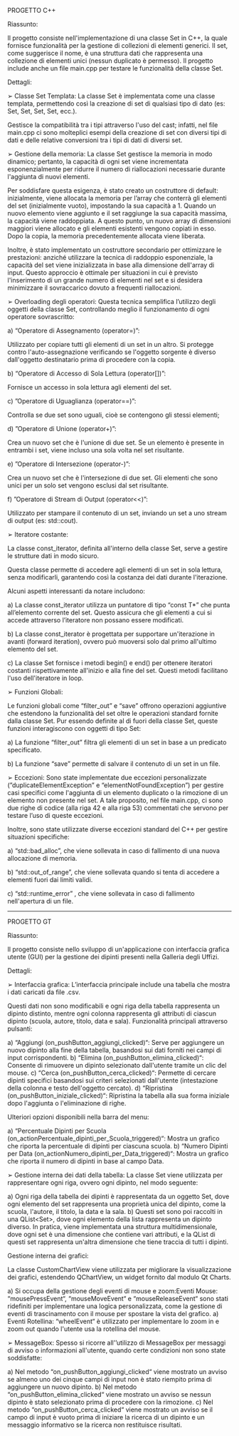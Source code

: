PROGETTO C++

Riassunto:

Il progetto consiste nell'implementazione di una classe Set in C++, la quale fornisce funzionalità per la gestione di collezioni di elementi generici. 
Il set, come suggerisce il nome, è una struttura dati che rappresenta una collezione di elementi unici (nessun duplicato è permesso). 
Il progetto include anche un file main.cpp per testare le funzionalità della classe Set.

Dettagli:

➢ Classe Set Templata:
La classe Set è implementata come una classe templata, permettendo così la creazione di set di qualsiasi tipo di dato (es: Set<int>, Set<double>, Set<char>, Set<string>, ecc.).

Gestisce la compatibilità tra i tipi attraverso l'uso del cast; infatti, nel file main.cpp ci sono molteplici esempi della creazione di set con diversi tipi di dati 
e delle relative conversioni tra i tipi di dati di diversi set.

➢ Gestione della memoria:
La classe Set gestisce la memoria in modo dinamico; pertanto, la capacità di ogni set viene incrementata esponenzialmente per ridurre il numero 
di riallocazioni necessarie durante l'aggiunta di nuovi elementi.

Per soddisfare questa esigenza, è stato creato un costruttore di default: inizialmente, viene allocata la memoria per l’array che conterrà 
gli elementi del set (inizialmente vuoto), impostando la sua capacità a 1. Quando un nuovo elemento viene aggiunto e il set raggiunge la sua capacità massima, 
la capacità viene raddoppiata. A questo punto, un nuovo array di dimensioni maggiori viene allocato e gli elementi esistenti vengono copiati in esso. 
Dopo la copia, la memoria precedentemente allocata viene liberata.

Inoltre, è stato implementato un costruttore secondario per ottimizzare le prestazioni: anziché utilizzare la tecnica di raddoppio esponenziale, 
la capacità del set viene inizializzata in base alla dimensione dell'array di input. Questo approccio è ottimale per situazioni in cui è previsto 
l'inserimento di un grande numero di elementi nel set e si desidera minimizzare il sovraccarico dovuto a frequenti riallocazioni.

➢ Overloading degli operatori:
Questa tecnica semplifica l’utilizzo degli oggetti della classe Set, controllando meglio il funzionamento di ogni operatore sovrascritto:

a) “Operatore di Assegnamento (operator=)”:

Utilizzato per copiare tutti gli elementi di un set in un altro. Si protegge contro l'auto-assegnazione verificando se l'oggetto sorgente è 
diverso dall'oggetto destinatario prima di procedere con la copia.

b) “Operatore di Accesso di Sola Lettura (operator[])”:

Fornisce un accesso in sola lettura agli elementi del set.

c) ”Operatore di Uguaglianza (operator==)”:

Controlla se due set sono uguali, cioè se contengono gli stessi elementi;

d) ”Operatore di Unione (operator+)”:

Crea un nuovo set che è l'unione di due set. Se un elemento è presente in entrambi i set, viene incluso una sola volta nel set risultante.

e) ”Operatore di Intersezione (operator-)”:

Crea un nuovo set che è l'intersezione di due set. Gli elementi che sono unici per un solo set vengono esclusi dal set risultante.

f) ”Operatore di Stream di Output (operator<<)”:

Utilizzato per stampare il contenuto di un set, inviando un set a uno stream di output (es: std::cout).

➢ Iteratore costante:

La classe const_iterator, definita all'interno della classe Set, serve a gestire le strutture dati in modo sicuro. 

Questa classe permette di accedere agli elementi di un set in sola lettura, senza modificarli, garantendo così la costanza dei dati durante l'iterazione.

Alcuni aspetti interessanti da notare includono:

a) La classe const_iterator utilizza un puntatore di tipo “const T*” che punta all’elemento corrente del set. Questo assicura che gli elementi a cui si accede attraverso l’iteratore non possano essere modificati.

b) La classe const_iterator è progettata per supportare un'iterazione in avanti (forward iteration), ovvero può muoversi solo dal primo all'ultimo elemento del set.

c) La classe Set fornisce i metodi begin() e end() per ottenere iteratori costanti rispettivamente all'inizio e alla fine del set. Questi metodi facilitano l'uso dell'iteratore in loop.

➢ Funzioni Globali:

Le funzioni globali come “filter_out” e “save” offrono operazioni aggiuntive che estendono la funzionalità del set oltre le operazioni standard fornite dalla classe Set. Pur essendo definite al di fuori della classe Set, queste funzioni interagiscono con oggetti di tipo Set:

a) La funzione “filter_out” filtra gli elementi di un set in base a un predicato specificato.

b) La funzione “save” permette di salvare il contenuto di un set in un file.

➢ Eccezioni:
Sono state implementate due eccezioni personalizzate (”duplicateElementException” e “elementNotFoundException”) per gestire casi specifici come l'aggiunta di un elemento duplicato o la rimozione di un elemento non presente nel set. A tale proposito, nel file main.cpp, ci sono due righe di codice (alla riga 42 e alla riga 53) commentati che servono per testare l’uso di queste eccezioni.

Inoltre, sono state utilizzate diverse eccezioni standard del C++ per gestire situazioni specifiche:

a) “std::bad_alloc”, che viene sollevata in caso di fallimento di una nuova allocazione di memoria.

b) “std::out_of_range”, che viene sollevata quando si tenta di accedere a elementi fuori dai limiti validi.

c) “std::runtime_error” , che viene sollevata in caso di fallimento nell'apertura di un file.

**************

PROGETTO GT

Riassunto:

Il progetto consiste nello sviluppo di un'applicazione con interfaccia grafica utente (GUI) per la gestione dei dipinti presenti nella Galleria degli Uffizi.

Dettagli:

➢ Interfaccia grafica:
L’interfaccia principale include una tabella che mostra i dati caricati da file .csv.

Questi dati non sono modificabili e ogni riga della tabella rappresenta un dipinto distinto, mentre ogni colonna rappresenta gli attributi di ciascun dipinto (scuola, autore, titolo, data e sala).
Funzionalità principali attraverso pulsanti:

a) “Aggiungi (on_pushButton_aggiungi_clicked)“:
Serve per aggiungere un nuovo dipinto alla fine della tabella, basandosi sui dati forniti nei campi di input corrispondenti.
b) “Elimina (on_pushButton_elimina_clicked)“:
Consente di rimuovere un dipinto selezionato dall'utente tramite un clic del mouse.
c) “Cerca (on_pushButton_cerca_clicked)“:
Permette di cercare dipinti specifici basandosi sui criteri selezionati dall'utente (intestazione della colonna e testo dell'oggetto cercato).
d) “Ripristina (on_pushButton_iniziale_clicked)“:
Ripristina la tabella alla sua forma iniziale dopo l'aggiunta o l'eliminazione di righe.

Ulteriori opzioni disponibili nella barra del menu:

a) “Percentuale Dipinti per Scuola (on_actionPercentuale_dipinti_per_Scuola_triggered)“:
Mostra un grafico che riporta la percentuale di dipinti per ciascuna scuola.
b) “Numero Dipinti per Data (on_actionNumero_dipinti_per_Data_triggered)“:
Mostra un grafico che riporta il numero di dipinti in base al campo Data.

➢ Gestione interna dei dati della tabella:
La classe Set viene utilizzata per rappresentare ogni riga, ovvero ogni dipinto, nel modo seguente:

a) Ogni riga della tabella dei dipinti è rappresentata da un oggetto Set<QString>, dove ogni elemento del set rappresenta una proprietà unica del dipinto, come la scuola, l'autore, il titolo, la data e la sala.
b) Questi set sono poi raccolti in una QList<Set<QString>>, dove ogni elemento della lista rappresenta un dipinto diverso.
In pratica, viene implementata una struttura multidimensionale, dove ogni set è una dimensione che contiene vari attributi, e la QList di questi set rappresenta un'altra dimensione che tiene traccia di tutti i dipinti.

Gestione interna dei grafici:

La classe CustomChartView viene utilizzata per migliorare la visualizzazione dei grafici, estendendo QChartView, un widget fornito dal modulo Qt Charts.

a) Si occupa della gestione degli eventi di mouse e zoom:Eventi Mouse:
“mousePressEvent“, “mouseMoveEvent“ e “mouseReleaseEvent“ sono stati ridefiniti per implementare una logica personalizzata, come la gestione di eventi di trascinamento con il mouse per spostare la vista del grafico.
a) Eventi Rotellina:
“wheelEvent“ è utilizzato per implementare lo zoom in e zoom out quando l'utente usa la rotellina del mouse.

➢ MessageBox:
Spesso si ricorre all’’utilizzo di MessageBox per messaggi di avviso o informazioni all'utente, quando certe condizioni non sono state soddisfatte:

a) Nel metodo “on_pushButton_aggiungi_clicked“ viene mostrato un avviso se almeno uno dei cinque campi di input non è stato riempito prima di aggiungere un nuovo dipinto.
b) Nel metodo “on_pushButton_elimina_clicked“ viene mostrato un avviso se nessun dipinto è stato selezionato prima di procedere con la rimozione.
c) Nel metodo “on_pushButton_cerca_clicked“ viene mostrato un avviso se il campo di input è vuoto prima di iniziare la ricerca di un dipinto e un messaggio informativo se la ricerca non restituisce risultati.
